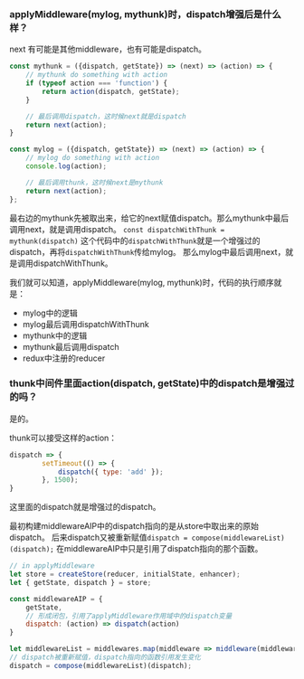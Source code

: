 ### applyMiddleware(mylog, mythunk)时，dispatch增强后是什么样？

next 有可能是其他middleware，也有可能是dispatch。

```js
const mythunk = ({dispatch, getState}) => (next) => (action) => {
	// mythunk do something with action
	if (typeof action === 'function') {
		return action(dispatch, getState);
	}

	// 最后调用dispatch，这时候next就是dispatch
	return next(action);
}

const mylog = ({dispatch, getState}) => (next) => (action) => {
	// mylog do something with action
	console.log(action);

	// 最后调用thunk，这时候next是mythunk
	return next(action);
};

```
最右边的mythunk先被取出来，给它的next赋值dispatch。那么mythunk中最后调用next，就是调用dispatch。
`const dispatchWithThunk = mythunk(dispatch)`
这个代码中的`dispatchWithThunk`就是一个增强过的dispatch，再将`dispatchWithThunk`传给mylog。
那么mylog中最后调用next，就是调用dispatchWithThunk。

我们就可以知道，applyMiddleware(mylog, mythunk)时，代码的执行顺序就是：

- mylog中的逻辑
- mylog最后调用dispatchWithThunk
- mythunk中的逻辑
- mythunk最后调用dispatch
- redux中注册的reducer

### thunk中间件里面action(dispatch, getState)中的dispatch是增强过的吗？

是的。

thunk可以接受这样的action：

```js
dispatch => {
		setTimeout(() => {
			dispatch({ type: 'add' });
		}, 1500);
}
```

这里面的dispatch就是增强过的dispatch。

最初构建middlewareAIP中的dispatch指向的是从store中取出来的原始dispatch。
后来dispatch又被重新赋值`dispatch = compose(middlewareList)(dispatch);`
在middlewareAIP中只是引用了dispatch指向的那个函数。

```js
// in applyMiddleware
let store = createStore(reducer, initialState, enhancer);
let { getState, dispatch } = store;

const middlewareAIP = {
	getState,
	// 形成闭包，引用了applyMiddleware作用域中的dispatch变量
	dispatch: (action) => dispatch(action)
}

let middlewareList = middlewares.map(middleware => middleware(middlewareAIP));
// dispatch被重新赋值，dispatch指向的函数引用发生变化
dispatch = compose(middlewareList)(dispatch);

```